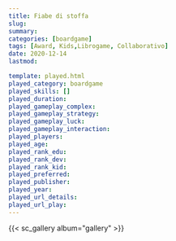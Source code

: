 ```yaml
---
title: Fiabe di stoffa
slug: 
summary: 
categories: [boardgame]
tags: [Award, Kids,Librogame, Collaborativo]
date: 2020-12-14
lastmod: 

template: played.html
played_category: boardgame
played_skills: []
played_duration: 
played_gameplay_complex: 
played_gameplay_strategy: 
played_gameplay_luck: 
played_gameplay_interaction: 
played_players: 
played_age: 
played_rank_edu: 
played_rank_dev: 
played_rank_kid: 
played_preferred: 
played_publisher: 
played_year: 
played_url_details: 
played_url_play: 
---
```


{{< sc_gallery album="gallery" >}}
